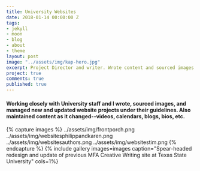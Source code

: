 ```yaml
---
title: University Websites
date: 2018-01-14 00:00:00 Z
tags:
- jekyll
- moon
- blog
- about
- theme
layout: post
image: "../assets/img/kap-hero.jpg"
excerpt: Project Director and writer. Wrote content and sourced images.
project: true
comments: true
published: true
---
```


#### Working closely with University staff and I wrote, sourced images, and managed new and updated website projects under their guidelines. Also maintained content as it changed--videos, calendars, blogs, bios, etc.  
 
{% capture images %}
	../assets/img/frontporch.png
  ../assets/img/websitesphilippandkaren.png
  ../assets/img/websitesauthors.png
  ../assets/img/websitestim.png
{% endcapture %}
{% include gallery images=images caption="Spear-headed redesign and update of previous MFA Creative Writing site at Texas State University" cols=1%}
